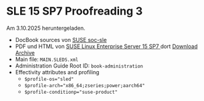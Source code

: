 # SLE 15 SP7 Proofreading 3
Am 3.10.2025 heruntergeladen.

- DocBook sources von [SUSE soc-sle](https://github.com/SUSE/doc-sle)
- PDF und HTML von [SUSE Linux Enterprise Server 15 SP7
  ](https://documentation.suse.com/sles/15-SP7/) dort [Download
  Archive](https://documentation.suse.com/sles/15-SP7/sles-15-SP7-en-us.zip)
- Main file: `MAIN.SLEDS.xml`
- Administration Guide Root ID: `book-administration`
- Effectivity attributes and profiling
  - `$profile-os="sled"`
  - `$profile-arch="x86_64;zseries;power;aarch64"`
  - `$profile-conditionp="suse-product"`
